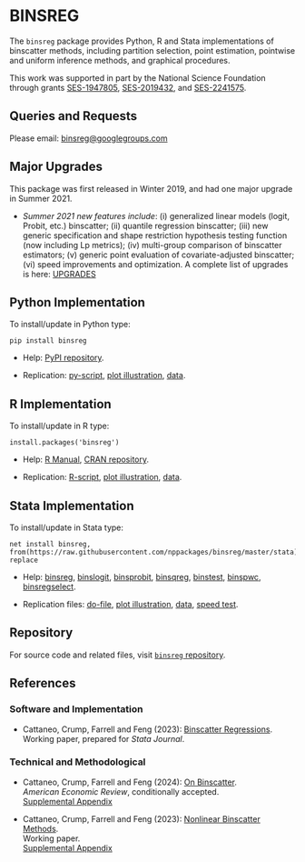 # BINSREG

The `binsreg` package provides Python, R and Stata implementations of binscatter methods, including partition selection, point estimation, pointwise and uniform inference methods, and graphical procedures. 

This work was supported in part by the National Science Foundation through grants [SES-1947805](https://www.nsf.gov/awardsearch/showAward?AWD_ID=1947805), [SES-2019432](https://www.nsf.gov/awardsearch/showAward?AWD_ID=2019432), and [SES-2241575](https://www.nsf.gov/awardsearch/showAward?AWD_ID=2241575).

## Queries and Requests

Please email: [binsreg@googlegroups.com](mailto:binsreg@googlegroups.com)

## Major Upgrades

This package was first released in Winter 2019, and had one major upgrade in Summer 2021.

- _Summer 2021 new features include_: (i) generalized linear models (logit, Probit, etc.) binscatter; (ii) quantile regression binscatter; (iii) new generic specification and shape restriction hypothesis testing function (now including Lp metrics); (iv) multi-group comparison of binscatter estimators; (v) generic point evaluation of covariate-adjusted binscatter; (vi) speed improvements and optimization. A complete list of upgrades is here: [UPGRADES](https://nppackages.github.io/binsreg/binsreg_upgrades.txt)


## Python Implementation

To install/update in Python type:
```
pip install binsreg
```

- Help: [PyPI repository](https://pypi.org/project/binsreg/).

- Replication: [py-script](https://github.com/nppackages/binsreg/blob/master/Python/binsreg_illustration.py), [plot illustration](https://github.com/nppackages/binsreg/blob/master/Python/binsreg_illustration_plot.py), [data](https://github.com/nppackages/binsreg/blob/master/Python/binsreg_sim.csv).

## R Implementation

To install/update in R type:
```
install.packages('binsreg')
```

- Help: [R Manual](https://github.com/nppackages/binsreg/blob/master/R/binsreg.pdf), [CRAN repository](https://cran.r-project.org/package=binsreg).

- Replication: [R-script](https://github.com/nppackages/binsreg/blob/master/R/binsreg_illustration.R), [plot illustration](https://github.com/nppackages/binsreg/blob/master/R/binsreg_illustration_plot.R), [data](https://github.com/nppackages/binsreg/blob/master/R/binsreg_sim.csv).

## Stata Implementation

To install/update in Stata type:
```
net install binsreg, from(https://raw.githubusercontent.com/nppackages/binsreg/master/stata) replace
```

- Help: [binsreg](https://github.com/nppackages/binsreg/blob/master/stata/binsreg.pdf), [binslogit](https://github.com/nppackages/binsreg/blob/master/stata/binslogit.pdf), [binsprobit](https://github.com/nppackages/binsreg/blob/master/stata/binsprobit.pdf), [binsqreg](https://github.com/nppackages/binsreg/blob/master/stata/binsqreg.pdf), [binstest](https://github.com/nppackages/binsreg/blob/master/stata/binstest.pdf), [binspwc](https://github.com/nppackages/binsreg/blob/master/stata/binspwc.pdf), [binsregselect](https://github.com/nppackages/binsreg/blob/master/stata/binsregselect.pdf).

- Replication files: [do-file](https://github.com/nppackages/binsreg/blob/master/stata/binsreg_illustration.do), [plot illustration](https://github.com/nppackages/binsreg/blob/master/stata/binsreg_illustration_plot.do), [data](https://github.com/nppackages/binsreg/blob/master/stata/binsreg_simdata.dta), [speed test](https://github.com/nppackages/binsreg/blob/master/stata/binsreg_speedcomparison.do).

## Repository

For source code and related files, visit [`binsreg` repository](https://github.com/nppackages/binsreg/).


## References

### Software and Implementation

- Cattaneo, Crump, Farrell and Feng (2023): [Binscatter Regressions](https://nppackages.github.io/references/Cattaneo-Crump-Farrell-Feng_2023_Stata.pdf).<br>
Working paper, prepared for _Stata Journal_.

### Technical and Methodological

- Cattaneo, Crump, Farrell and Feng (2024): [On Binscatter](https://nppackages.github.io/references/Cattaneo-Crump-Farrell-Feng_2024_AER.pdf).<br>
_American Economic Review_, conditionally accepted.<br>
[Supplemental Appendix](https://nppackages.github.io/references/Cattaneo-Crump-Farrell-Feng_2024_AER--Supplemental.pdf)

- Cattaneo, Crump, Farrell and Feng (2023): [Nonlinear Binscatter Methods](https://nppackages.github.io/references/Cattaneo-Crump-Farrell-Feng_2023_NonlinearBinscatter.pdf).<br>
Working paper.<br>
[Supplemental Appendix](https://nppackages.github.io/references/Cattaneo-Crump-Farrell-Feng_2023_NonlinearBinscatter--Supplemental.pdf)

<br><br>

